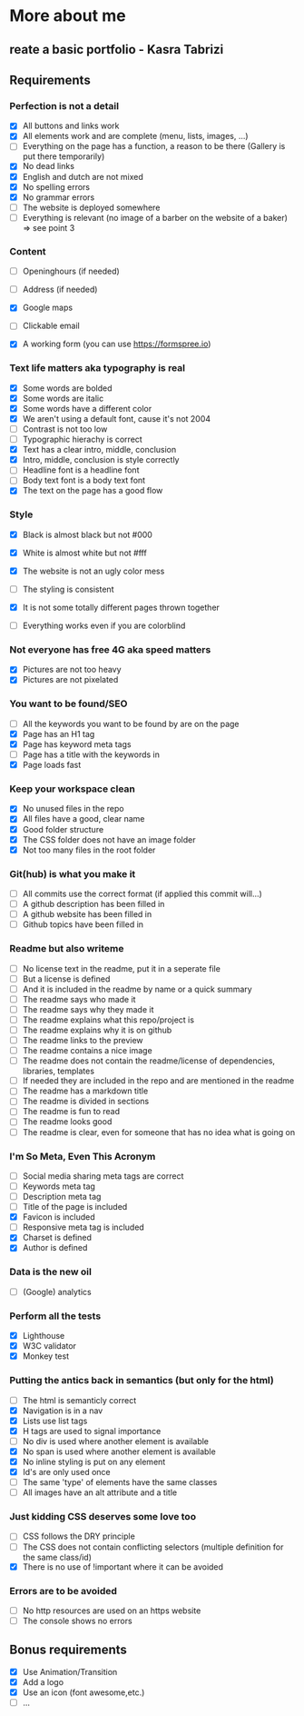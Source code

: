 # More about me

## reate a basic portfolio - Kasra Tabrizi


## Requirements

### Perfection is not a detail
- [X] All buttons and links work
- [X] All elements work and are complete (menu, lists, images, ...)
- [ ] Everything on the page has a function, a reason to be there (Gallery is put there temporarily)
- [X] No dead links
- [X] English and dutch are not mixed
- [X] No spelling errors
- [X] No grammar errors
- [ ] The website is deployed somewhere
- [ ] Everything is relevant (no image of a barber on the website of a baker) => see point 3

### Content
- [ ] Openinghours (if needed)
- [ ] Address (if needed)
- [X] Google maps
- [ ] Clickable email
- [X] A working form (you can use https://formspree.io)


### Text life matters aka typography is real
- [X] Some words are bolded
- [X] Some words are italic
- [X] Some words have a different color
- [X] We aren't using a default font, cause it's not 2004
- [ ] Contrast is not too low
- [ ] Typographic hierachy is correct
- [X] Text has a clear intro, middle, conclusion
- [X] Intro, middle, conclusion is style correctly
- [ ] Headline font is a headline font
- [ ] Body text font is a body text font
- [X] The text on the page has a good flow

### Style
- [X] Black is almost black but not #000
- [X] White is almost white but not #fff
- [X] The website is not an ugly color mess
- [ ] The styling is consistent
- [X] It is not some totally different pages thrown together
- [ ] Everything works even if you are colorblind


### Not everyone has free 4G aka speed matters
- [X] Pictures are not too heavy
- [X] Pictures are not pixelated

### You want to be found/SEO	
- [ ] All the keywords you want to be found by are on the page 
- [X] Page has an H1 tag
- [X] Page has keyword meta tags
- [ ] Page has a title with the keywords in
- [X] Page loads fast
 
### Keep your workspace clean
- [X] No unused files in the repo
- [X] All files have a good, clear name
- [X] Good folder structure
- [X] The CSS folder does not have an image folder
- [X] Not too many files in the root folder 

### Git(hub) is what you make it
- [ ] All commits use the correct format (if applied this commit will...)
- [ ] A github description has been filled in
- [ ] A github website has been filled in
- [ ] Github topics have been filled in

### Readme but also writeme
- [ ] No license text in the readme, put it in a seperate file
- [ ] But a license is defined
- [ ] And it is included in the readme by name or a quick summary
- [ ] The readme says who made it
- [ ] The readme says why they made it
- [ ] The readme explains what this repo/project is
- [ ] The readme explains why it is on github
- [ ] The readme links to the preview
- [ ] The readme contains a nice image
- [ ] The readme does not contain the readme/license of dependencies, libraries, templates
- [ ] If needed they are included in the repo and are mentioned in the readme
- [ ] The readme has a markdown title
- [ ] The readme is divided in sections
- [ ] The readme is fun to read
- [ ] The readme looks good
- [ ] The readme is clear, even for someone that has no idea what is going on

### I'm So Meta, Even This Acronym
- [ ] Social media sharing meta tags are correct
- [ ] Keywords meta tag
- [ ] Description meta tag
- [ ] Title of the page is included
- [X] Favicon is included
- [ ] Responsive meta tag is included
- [X] Charset is defined
- [X] Author is defined

### Data is the new oil
- [ ] (Google) analytics

### Perform all the tests
- [X] Lighthouse
- [X] W3C validator
- [X] Monkey test

### Putting the antics back in semantics (but only for the html)
- [ ] The html is semanticly correct
- [X] Navigation is in a nav
- [X] Lists use list tags
- [X] H tags are used to signal importance
- [ ] No div is used where another element is available
- [X] No span is used where another element is available
- [X] No inline styling is put on any element
- [X] Id's are only used once
- [ ] The same 'type' of elements have the same classes
- [ ] All images have an alt attribute and a title

### Just kidding CSS deserves some love too
- [ ] CSS follows the DRY principle
- [ ] The CSS does not contain conflicting selectors (multiple definition for the same class/id)
- [X] There is no use of !important where it can be avoided

### Errors are to be avoided
- [ ] No http resources are used on an https website
- [ ] The console shows no errors

## Bonus requirements
- [X] Use Animation/Transition
- [X] Add a logo
- [X] Use an icon (font awesome,etc.)
- [ ] ...
